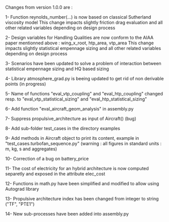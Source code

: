 
Changes from version 1.0.0 are :

1- Function reynolds_number(...) is now based on classical Sutherland viscosity model
   This change impacts slightly friction drag evaluation and all other related variables depending on design process

2- Design variables for Handling Qualities are now conform to the AIAA paper mentionned above : wing_x_root, htp_area, vtp_area
   This change impacts slightly statistical empennage sizing and all other related variables depending on design process

3- Scenarios have been updated to solve a problem of interaction between statistical empennage sizing and HQ based sizing

4- Library atmosphere_grad.py is beeing updated to get rid of non derivable points (in progress)

5- Name of functions "eval_vtp_coupling" and "eval_htp_coupling" changed resp. to "eval_vtp_statistical_sizing" and "eval_htp_statistical_sizing"

6- Add function "eval_aircraft_geom_analysis" in assembly.py

7- Suppress propulsive_architecture as input of Aircraft() (bug)

8- Add sub-folder test_cases in the directory examples

9- Add methods in Aircraft object to print its content, example in "test_cases.turbofan_sequence.py"
    (warning : all figures in standard units : m, kg, s and aggregates)

10- Correction of a bug on battery_price

11- The cost of electricity for an hybrid architecture is now computed separetly and exposed in the attribute elec_cost

12- Functions in math.py have been simplified and modified to allow using Autograd library

13- Propulsive architecture index has been changed from integer to string ("TF", "PTE1")

14- New sub-processes have been added into assembly.py 
